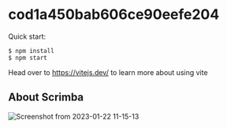 # cod1a450bab606ce90eefe204

Quick start:

```
$ npm install
$ npm start
````

Head over to https://vitejs.dev/ to learn more about using vite
## About Scrimba

![Screenshot from 2023-01-22 11-15-13](https://user-images.githubusercontent.com/114947718/213906743-6d9ca4fd-dda5-4cf8-aee7-1d7f7247b5d2.png)
